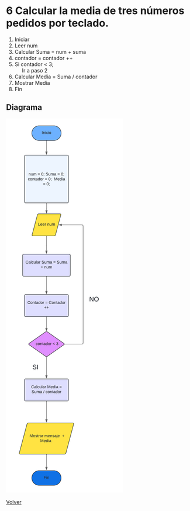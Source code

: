 # 6 Calcular la media de tres números pedidos por teclado.

1. Iniciar
2. Leer num
3. Calcular Suma = num + suma
4. contador = contador ++
5. Si contador < 3; <br>
&nbsp;&nbsp;&nbsp;&nbsp;     Ir a paso 2
6. Calcular Media = Suma / contador
7. Mostrar Media
8. Fin

## Diagrama
<img src=img/Act6.png>

<a href=../README.md > Volver </a>
